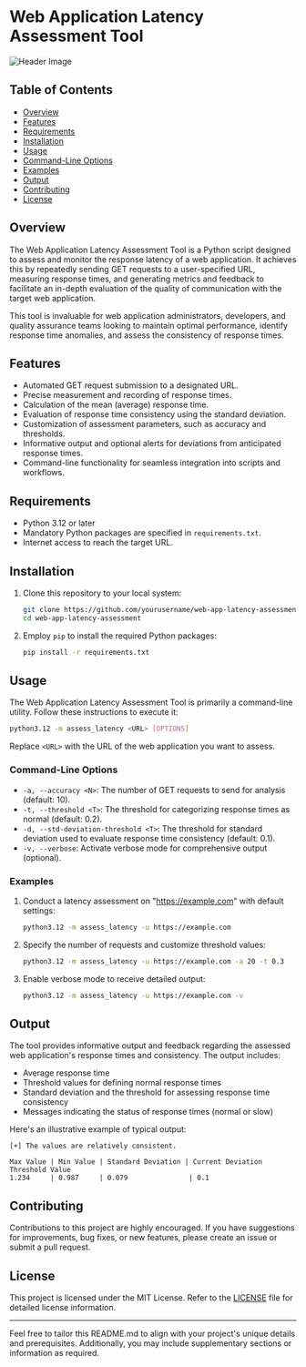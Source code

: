 # Web Application Latency Assessment Tool

![Header Image](header-image.jpg)

## Table of Contents

- [Overview](#overview)
- [Features](#features)
- [Requirements](#requirements)
- [Installation](#installation)
- [Usage](#usage)
- [Command-Line Options](#command-line-options)
- [Examples](#examples)
- [Output](#output)
- [Contributing](#contributing)
- [License](#license)

## Overview

The Web Application Latency Assessment Tool is a Python script designed to assess and monitor the response latency of a web application. It achieves this by repeatedly sending GET requests to a user-specified URL, measuring response times, and generating metrics and feedback to facilitate an in-depth evaluation of the quality of communication with the target web application.

This tool is invaluable for web application administrators, developers, and quality assurance teams looking to maintain optimal performance, identify response time anomalies, and assess the consistency of response times.

## Features

- Automated GET request submission to a designated URL.
- Precise measurement and recording of response times.
- Calculation of the mean (average) response time.
- Evaluation of response time consistency using the standard deviation.
- Customization of assessment parameters, such as accuracy and thresholds.
- Informative output and optional alerts for deviations from anticipated response times.
- Command-line functionality for seamless integration into scripts and workflows.

## Requirements

- Python 3.12 or later
- Mandatory Python packages are specified in `requirements.txt`.
- Internet access to reach the target URL.

## Installation

1. Clone this repository to your local system:

   ```bash
   git clone https://github.com/yourusername/web-app-latency-assessment.git
   cd web-app-latency-assessment
   ```

2. Employ `pip` to install the required Python packages:

   ```bash
   pip install -r requirements.txt
   ```

## Usage

The Web Application Latency Assessment Tool is primarily a command-line utility. Follow these instructions to execute it:

```bash
python3.12 -m assess_latency <URL> [OPTIONS]
```

Replace `<URL>` with the URL of the web application you want to assess.

### Command-Line Options

- `-a, --accuracy <N>`: The number of GET requests to send for analysis (default: 10).
- `-t, --threshold <T>`: The threshold for categorizing response times as normal (default: 0.2).
- `-d, --std-deviation-threshold <T>`: The threshold for standard deviation used to evaluate response time consistency (default: 0.1).
- `-v, --verbose`: Activate verbose mode for comprehensive output (optional).

### Examples

1. Conduct a latency assessment on "https://example.com" with default settings:

   ```bash
   python3.12 -m assess_latency -u https://example.com
   ```

2. Specify the number of requests and customize threshold values:

   ```bash
   python3.12 -m assess_latency -u https://example.com -a 20 -t 0.3
   ```

3. Enable verbose mode to receive detailed output:

   ```bash
   python3.12 -m assess_latency -u https://example.com -v
   ```

## Output

The tool provides informative output and feedback regarding the assessed web application's response times and consistency. The output includes:

- Average response time
- Threshold values for defining normal response times
- Standard deviation and the threshold for assessing response time consistency
- Messages indicating the status of response times (normal or slow)

Here's an illustrative example of typical output:

```plaintext
[+] The values are relatively consistent.

Max Value | Min Value | Standard Deviation | Current Deviation Threshold Value
1.234     | 0.987     | 0.079               | 0.1
```

## Contributing

Contributions to this project are highly encouraged. If you have suggestions for improvements, bug fixes, or new features, please create an issue or submit a pull request.

## License

This project is licensed under the MIT License. Refer to the [LICENSE](../LICENSE.md) file for detailed license information.

---

Feel free to tailor this README.md to align with your project's unique details and prerequisites. Additionally, you may include supplementary sections or information as required.